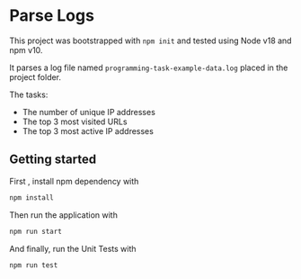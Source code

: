 # Parse Logs

This project was bootstrapped with `npm init` and tested using Node v18 and npm v10.

It parses a log file named `programming-task-example-data.log` placed in the project folder.

The tasks:

- The number of unique IP addresses
- The top 3 most visited URLs
- The top 3 most active IP addresses

## Getting started

First , install npm dependency with

```bash
npm install
```

Then run the application with

```bash
npm run start
```

And finally, run the Unit Tests with

```bash
npm run test
```
